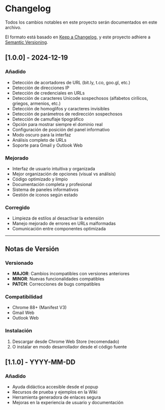 # Changelog

Todos los cambios notables en este proyecto serán documentados en este archivo.

El formato está basado en [Keep a Changelog](https://keepachangelog.com/en/1.0.0/),
y este proyecto adhiere a [Semantic Versioning](https://semver.org/spec/v2.0.0.html).

## [1.0.0] - 2024-12-19

### Añadido
- Detección de acortadores de URL (bit.ly, t.co, goo.gl, etc.)
- Detección de direcciones IP
- Detección de credenciales en URLs
- Detección de caracteres Unicode sospechosos (alfabetos cirílicos, griegos, armenios, etc.)
- Detección de homoglifos y caracteres invisibles
- Detección de parámetros de redirección sospechosos
- Detección de camuflaje tipográfico
- Opción para mostrar siempre el dominio real
- Configuración de posición del panel informativo
- Modo oscuro para la interfaz
- Análisis completo de URLs
- Soporte para Gmail y Outlook Web

### Mejorado
- Interfaz de usuario intuitiva y organizada
- Mejor organización de opciones (visual vs análisis)
- Código optimizado y limpio
- Documentación completa y profesional
- Sistema de paneles informativos
- Gestión de iconos según estado

### Corregido
- Limpieza de estilos al desactivar la extensión
- Manejo mejorado de errores en URLs malformadas
- Comunicación entre componentes optimizada



---

## Notas de Versión

### Versionado
- **MAJOR**: Cambios incompatibles con versiones anteriores
- **MINOR**: Nuevas funcionalidades compatibles
- **PATCH**: Correcciones de bugs compatibles

### Compatibilidad
- Chrome 88+ (Manifest V3)
- Gmail Web
- Outlook Web

### Instalación
1. Descargar desde Chrome Web Store (recomendado)
2. O instalar en modo desarrollador desde el código fuente 

## [1.1.0] - YYYY-MM-DD
### Añadido
- Ayuda didáctica accesible desde el popup
- Recursos de prueba y ejemplos en la Wiki
- Herramienta generadora de enlaces segura
- Mejoras en la experiencia de usuario y documentación 